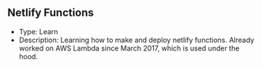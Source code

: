 ## Netlify Functions
- Type: Learn
- Description: Learning how to make and deploy netlify functions. Already worked on AWS Lambda since March 2017, which is used under the hood.